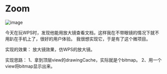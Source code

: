 # Zoom

![image](https://github.com/LuodiJackShen/Zoom/blob/master/zoom.gif)

今天在玩WPS时，发现他能用放大镜查看文档，这样我在不带眼镜的情况下就不用趴在手机上了，很好的用户体验。
我很想实现它，于是有了这个微项目。

实现的效果：
放大镜效果，仿WPS的放大镜。

实现思路：
1、拿到顶层view的drawingCache，实际就是个bitmap。
2、用一个view将bitmap显示出来。












